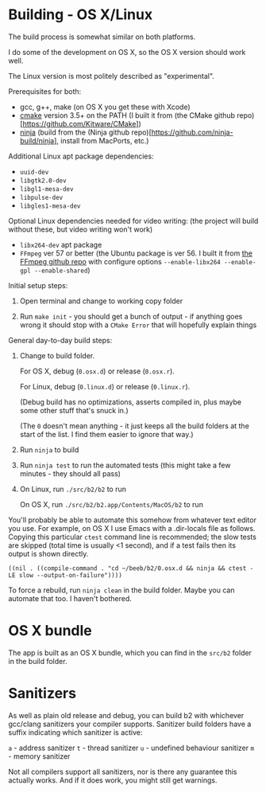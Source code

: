 # Building - OS X/Linux

The build process is somewhat similar on both platforms.

I do some of the development on OS X, so the OS X version should work
well.

The Linux version is most politely described as "experimental".

Prerequisites for both:

- gcc, g++, make (on OS X you get these with Xcode)
- [cmake](https://cmake.org/) version 3.5+ on the PATH (I built it from (the CMake github repo)[https://github.com/Kitware/CMake])
- [ninja](https://ninja-build.org/) (build from the (Ninja github repo)[https://github.com/ninja-build/ninja], install from MacPorts, etc.)

Additional Linux apt package dependencies:

- `uuid-dev`
- `libgtk2.0-dev`
- `libgl1-mesa-dev`
- `libpulse-dev`
- `libgles1-mesa-dev`

Optional Linux dependencies needed for video writing: (the project
will build without these, but video writing won't work)

- `libx264-dev` apt package
- `FFmpeg` ver 57 or better (the Ubuntu package is ver 56. I built it
  from [the FFmpeg github repo](https://github.com/FFmpeg/FFmpeg) with
  configure options `--enable-libx264 --enable-gpl --enable-shared`)

Initial setup steps:

1. Open terminal and change to working copy folder

2. Run `make init` - you should get a bunch of output - if anything
   goes wrong it should stop with a `CMake Error` that will hopefully
   explain things

General day-to-day build steps:

1. Change to build folder.

   For OS X, debug (`0.osx.d`) or release (`0.osx.r`).
   
   For Linux, debug (`0.linux.d`) or release (`0.linux.r`).
   
   (Debug build has no optimizations, asserts compiled in, plus maybe
   some other stuff that's snuck in.)
   
   (The `0` doesn't mean anything - it just keeps all the build
   folders at the start of the list. I find them easier to ignore that
   way.)

2. Run `ninja` to build

3. Run `ninja test` to run the automated tests (this might take a few
   minutes - they should all pass)

4. On Linux, run `./src/b2/b2` to run

   On OS X, run `./src/b2/b2.app/Contents/MacOS/b2` to run

You'll probably be able to automate this somehow from whatever text
editor you use. For example, on OS X I use Emacs with a .dir-locals
file as follows. Copying this particular `ctest` command line is
recommended; the slow tests are skipped (total time is usually <1
second), and if a test fails then its output is shown directly.

    ((nil . ((compile-command . "cd ~/beeb/b2/0.osx.d && ninja && ctest -LE slow --output-on-failure"))))

To force a rebuild, run `ninja clean` in the build folder. Maybe you
can automate that too. I haven't bothered.

# OS X bundle

The app is built as an OS X bundle, which you can find in the `src/b2`
folder in the build folder.

# Sanitizers

As well as plain old release and debug, you can build b2 with
whichever gcc/clang sanitizers your compiler supports. Sanitizer build
folders have a suffix indicating which sanitizer is active:

`a` - address sanitizer
`t` - thread sanitizer
`u` - undefined behaviour sanitizer
`m` - memory sanitizer

Not all compilers support all sanitizers, nor is there any guarantee
this actually works. And if it does work, you might still get
warnings.
